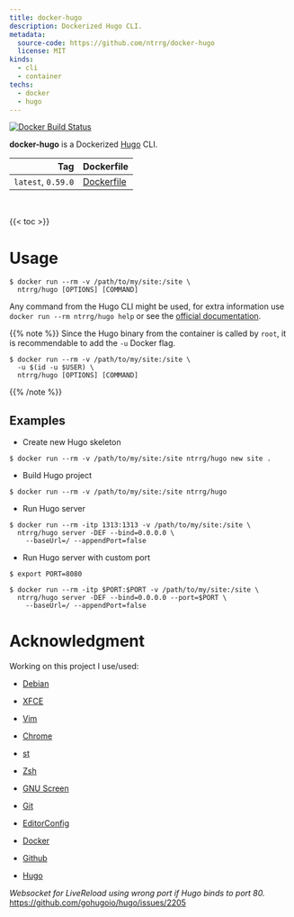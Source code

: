 ```yaml
---
title: docker-hugo
description: Dockerized Hugo CLI.
metadata:
  source-code: https://github.com/ntrrg/docker-hugo
  license: MIT
kinds:
  - cli
  - container
techs:
  - docker
  - hugo
---
```


[![Docker Build Status](https://img.shields.io/docker/build/ntrrg/hugo.svg)](https://hub.docker.com/r/ntrrg/hugo)

[Hugo]: https://gohugo.io

**docker-hugo** is a Dockerized [Hugo][] CLI.

| Tag | Dockerfile |
| --: | :-- |
| `latest`, `0.59.0` | [Dockerfile](https://github.com/ntrrg/docker-hugo/blob/0.59.0/Dockerfile) |

<br/>

{{< toc >}}

# Usage

```shell-session
$ docker run --rm -v /path/to/my/site:/site \
  ntrrg/hugo [OPTIONS] [COMMAND]
```

Any command from the Hugo CLI might be used, for extra information use `docker run --rm ntrrg/hugo help`
or see the [official documentation](https://gohugo.io/commands/).

{{% note %}}
Since the Hugo binary from the container is called by `root`, it is
recommendable to add the `-u` Docker flag.

```shell-session
$ docker run --rm -v /path/to/my/site:/site \
  -u $(id -u $USER) \
  ntrrg/hugo [OPTIONS] [COMMAND]
```
{{% /note %}}

## Examples

* Create new Hugo skeleton

```shell-session
$ docker run --rm -v /path/to/my/site:/site ntrrg/hugo new site .
```

* Build Hugo project

```shell-session
$ docker run --rm -v /path/to/my/site:/site ntrrg/hugo
```

* Run Hugo server

```shell-session
$ docker run --rm -itp 1313:1313 -v /path/to/my/site:/site \
  ntrrg/hugo server -DEF --bind=0.0.0.0 \
    --baseUrl=/ --appendPort=false
```

* Run Hugo server with custom port

```shell-session
$ export PORT=8080
```

```shell-session
$ docker run --rm -itp $PORT:$PORT -v /path/to/my/site:/site \
  ntrrg/hugo server -DEF --bind=0.0.0.0 --port=$PORT \
    --baseUrl=/ --appendPort=false
```

# Acknowledgment

Working on this project I use/used:

* [Debian](https://www.debian.org/)

* [XFCE](https://xfce.org/)

* [Vim](https://www.vim.org/)

* [Chrome](https://www.google.com/chrome/browser/desktop/index.html)

* [st](https://st.suckless.org/)

* [Zsh](http://www.zsh.org/)

* [GNU Screen](https://www.gnu.org/software/screen)

* [Git](https://git-scm.com/)

* [EditorConfig](http://editorconfig.org/)

* [Docker](https://docker.com)

* [Github](https://github.com)

* [Hugo][]

*Websocket for LiveReload using wrong port if Hugo binds to port 80.* <https://github.com/gohugoio/hugo/issues/2205>

